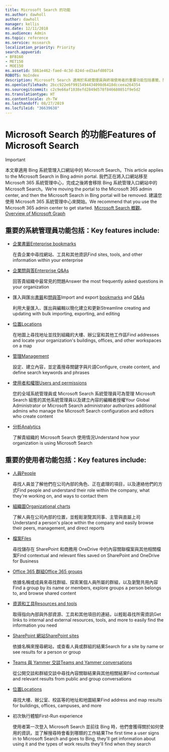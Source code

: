 ```yaml
---
title: Microsoft Search 的功能
ms.author: dawholl
author: dawholl
manager: kellis
ms.date: 12/11/2018
ms.audience: Admin
ms.topic: reference
ms.service: mssearch
localization_priority: Priority
search.appverid:
- BFB160
- MET150
- MOE150
ms.assetid: 5861e462-faed-4c3d-824d-ed3aafd80714
ROBOTS: NoIndex
description: Microsoft Search 適用於系統管理員與終端使用者的重要功能包括書籤、問與答，以及管理與資料深入解析
ms.openlocfilehash: 2bcc922e6f9915494434098d6418dcceea264354
ms.sourcegitcommit: c2c9e66af1038efd2849d578f846680851f9e5d2
ms.translationtype: HT
ms.contentlocale: zh-TW
ms.lasthandoff: 08/27/2019
ms.locfileid: "36639638"
---
```

# <a name="features-of-microsoft-search"></a><span data-ttu-id="2fbb7-103">Microsoft Search 的功能</span><span class="sxs-lookup"><span data-stu-id="2fbb7-103">Features of Microsoft Search</span></span>

> [!IMPORTANT]
> <span data-ttu-id="2fbb7-104">本文章適用 Bing 系統管理入口網站中的 Microsoft Search。</span><span class="sxs-lookup"><span data-stu-id="2fbb7-104">This article applies to the Microsoft Search in Bing admin portal.</span></span> <span data-ttu-id="2fbb7-105">我們正在將入口網站移至 Microsoft 365 系統管理中心，完成之後將會移除 Bing 系統管理入口網站中的 Microsoft Search。</span><span class="sxs-lookup"><span data-stu-id="2fbb7-105">We’re moving the portal to the Microsoft 365 admin center, and then the Microsoft Search in Bing portal will be removed.</span></span> <span data-ttu-id="2fbb7-106">建議您使用 Microsoft 365 系統管理中心來開始。</span><span class="sxs-lookup"><span data-stu-id="2fbb7-106">We recommend that you use the Microsoft 365 admin center to get started.</span></span> <span data-ttu-id="2fbb7-107">[Microsoft Search 概觀](overview-microsoft-search.md)。</span><span class="sxs-lookup"><span data-stu-id="2fbb7-107">[Overview of Microsoft Graph](overview-microsoft-search.md)</span></span>

## <a name="key-admin-features-include"></a><span data-ttu-id="2fbb7-108">重要的系統管理員功能包括：</span><span class="sxs-lookup"><span data-stu-id="2fbb7-108">Key features include:</span></span>

- [<span data-ttu-id="2fbb7-109">企業書籤</span><span class="sxs-lookup"><span data-stu-id="2fbb7-109">Enterprise bookmarks</span></span>](create-and-manage-bookmarks.md)
    
    <span data-ttu-id="2fbb7-110">在貴企業中尋找網站、工具和其他資訊</span><span class="sxs-lookup"><span data-stu-id="2fbb7-110">Find sites, tools, and other information within your enterprise</span></span>
    
- [<span data-ttu-id="2fbb7-111">企業問與答</span><span class="sxs-lookup"><span data-stu-id="2fbb7-111">Enterprise Q&As</span></span>](create-and-manage-qas.md)
    
    <span data-ttu-id="2fbb7-112">回答貴組織中最常見的問題</span><span class="sxs-lookup"><span data-stu-id="2fbb7-112">Answer the most frequently asked questions in your organization</span></span>
    
- <span data-ttu-id="2fbb7-113">匯入與匯出[書籤](bulk-create-bookmarks.md)和[問與答](bulk-create-qas.md)</span><span class="sxs-lookup"><span data-stu-id="2fbb7-113">Import and export [bookmarks](bulk-create-bookmarks.md) and [Q&As](bulk-create-qas.md)</span></span>
    
    <span data-ttu-id="2fbb7-114">利用大量匯入、匯出與編輯以簡化建立和更新</span><span class="sxs-lookup"><span data-stu-id="2fbb7-114">Streamline creating and updating with bulk importing, exporting, and editing</span></span>

- [<span data-ttu-id="2fbb7-115">位置</span><span class="sxs-lookup"><span data-stu-id="2fbb7-115">Locations</span></span>](locations.md)
    
    <span data-ttu-id="2fbb7-116">在地圖上尋找地址並找到組織的大樓、辦公室和其他工作區</span><span class="sxs-lookup"><span data-stu-id="2fbb7-116">Find addresses and locate your organization's buildings, offices, and other workspaces on a map</span></span>
    
- [<span data-ttu-id="2fbb7-117">管理</span><span class="sxs-lookup"><span data-stu-id="2fbb7-117">Management</span></span>](set-up-microsoft-search.md)
    
    <span data-ttu-id="2fbb7-118">設定、建立內容，並定義搜尋關鍵字與片語</span><span class="sxs-lookup"><span data-stu-id="2fbb7-118">Configure, create content, and define search keywords and phrases</span></span>
    
- [<span data-ttu-id="2fbb7-119">使用者和權限</span><span class="sxs-lookup"><span data-stu-id="2fbb7-119">Users and permissions</span></span>](add-users.md)
    
    <span data-ttu-id="2fbb7-120">您的全域系統管理員或 Microsoft Search 系統管理員可為管理 Microsoft Search 組態的其他系統管理員以及建立內容的編輯者授權</span><span class="sxs-lookup"><span data-stu-id="2fbb7-120">Your Global Administrator or Microsoft Search administrator authorizes additional admins who manage the Microsoft Search configuration and editors who create content</span></span>
    
- [<span data-ttu-id="2fbb7-121">分析</span><span class="sxs-lookup"><span data-stu-id="2fbb7-121">Analytics</span></span>](get-insights.md) 
    
    <span data-ttu-id="2fbb7-122">了解貴組織的 Microsoft Search 使用情況</span><span class="sxs-lookup"><span data-stu-id="2fbb7-122">Understand how your organization is using Microsoft Search</span></span> 
    
## <a name="key-end-user-features-include"></a><span data-ttu-id="2fbb7-123">重要的使用者功能包括：</span><span class="sxs-lookup"><span data-stu-id="2fbb7-123">Key features include:</span></span>

- [<span data-ttu-id="2fbb7-124">人員</span><span class="sxs-lookup"><span data-stu-id="2fbb7-124">People</span></span>](use/find-people-and-groups.md)
    
    <span data-ttu-id="2fbb7-125">尋找人員並了解他們在公司內部的角色、正在處理的項目，以及連絡他們的方式</span><span class="sxs-lookup"><span data-stu-id="2fbb7-125">Find people and understand their role within the company, what they're working on, and ways to contact them</span></span>
    
- [<span data-ttu-id="2fbb7-126">組織圖</span><span class="sxs-lookup"><span data-stu-id="2fbb7-126">Organizational charts</span></span>](use/find-people-and-groups.md)
    
    <span data-ttu-id="2fbb7-127">了解人員在公司內部的位置，並輕鬆瀏覽其同事、主管與直屬上司</span><span class="sxs-lookup"><span data-stu-id="2fbb7-127">Understand a person's place within the company and easily browse their peers, management, and direct reports</span></span>
    
- [<span data-ttu-id="2fbb7-128">檔案</span><span class="sxs-lookup"><span data-stu-id="2fbb7-128">Files</span></span>](use/find-files.md)
    
    <span data-ttu-id="2fbb7-129">尋找儲存在 SharePoint 和商務用 OneDrive 中的內容關聯檔案與其他相關檔案</span><span class="sxs-lookup"><span data-stu-id="2fbb7-129">Find contextual and relevant files saved on SharePoint and OneDrive for Business</span></span>
    
- [<span data-ttu-id="2fbb7-130">Office 365 群組</span><span class="sxs-lookup"><span data-stu-id="2fbb7-130">Office 365 groups</span></span>](use/find-people-and-groups.md)
    
    <span data-ttu-id="2fbb7-131">依據名稱或成員來尋找群組、探索某個人員所屬的群組，以及瀏覽共用內容</span><span class="sxs-lookup"><span data-stu-id="2fbb7-131">Find a group by its name or members, explore groups a person belongs to, and browse shared content</span></span>
    
- [<span data-ttu-id="2fbb7-132">資源和工具</span><span class="sxs-lookup"><span data-stu-id="2fbb7-132">Resources and tools</span></span>](use/find-resources-tools-and-more.md)
    
    <span data-ttu-id="2fbb7-133">取得指向內部與外部資源、工具和其他項目的連結，以輕鬆尋找所需資訊</span><span class="sxs-lookup"><span data-stu-id="2fbb7-133">Get links to internal and external resources, tools, and more to easily find the information you need</span></span>
    
- [<span data-ttu-id="2fbb7-134">SharePoint 網站</span><span class="sxs-lookup"><span data-stu-id="2fbb7-134">SharePoint sites</span></span>](use/find-sharepoint-sites.md)
    
    <span data-ttu-id="2fbb7-135">依據名稱來搜尋網站，或查看人員或群組的結果</span><span class="sxs-lookup"><span data-stu-id="2fbb7-135">Search for a site by name or see results for a person or group</span></span>
    
- [<span data-ttu-id="2fbb7-136">Teams 與 Yammer 交談</span><span class="sxs-lookup"><span data-stu-id="2fbb7-136">Teams and Yammer conversations</span></span>](use/find-conversations.md)
    
    <span data-ttu-id="2fbb7-137">從公開交談和群組交談中尋找內容關聯結果與其他相關結果</span><span class="sxs-lookup"><span data-stu-id="2fbb7-137">Find contextual and relevant results from public and group conversations</span></span>

- [<span data-ttu-id="2fbb7-138">位置</span><span class="sxs-lookup"><span data-stu-id="2fbb7-138">Locations</span></span>](use/find-locations.md)
    
    <span data-ttu-id="2fbb7-139">尋找大樓、辦公室、校區等的地址和地圖結果</span><span class="sxs-lookup"><span data-stu-id="2fbb7-139">Find address and map results for buildings, offices, campuses, and more</span></span>
    
- <span data-ttu-id="2fbb7-140">初次執行體驗</span><span class="sxs-lookup"><span data-stu-id="2fbb7-140">First-Run experience</span></span>
    
    <span data-ttu-id="2fbb7-141">使用者第一次登入 Microsoft Search 並前往 Bing 時，他們會獲得關於如何使用的資訊，並了解搜尋時會看到哪類的工作結果</span><span class="sxs-lookup"><span data-stu-id="2fbb7-141">The first time a user signs in to Microsoft Search and goes to Bing, they'll get information about using it and the types of work results they'll find when they search</span></span>